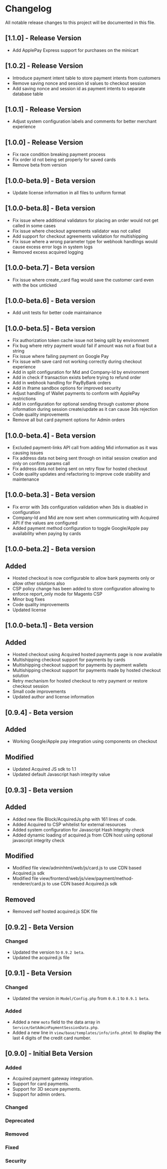 # Changelog

All notable release changes to this project will be documented in this file.

## [1.1.0] - Release Version
- Add ApplePay Express support for purchases on the minicart
## [1.0.2] - Release Version
- Introduce payment intent table to store payment intents from customers
- Remove saving nonce and session id values to checkout session
- Add saving nonce and session id as payment intents to separate database table

## [1.0.1] - Release Version
- Adjust system configuration labels and comments for better merchant experience

## [1.0.0] - Release Version
- Fix race condition breaking payment process
- Fix order id not being set properly for saved cards
- Remove beta from version

## [1.0.0-beta.9] - Beta version
- Update license information in all files to uniform format

## [1.0.0-beta.8] - Beta version
- Fix issue where additional validators for placing an order would not get called in some cases
- Fix issue where checkout agreements validator was not called
- Add support for checkout agreements validation for multishipping
- Fix issue where a wrong parameter type for webhook handlings would cause excess error logs in system logs
- Removed excess acquired logging

## [1.0.0-beta.7] - Beta version
- Fix issue where create_card flag would save the customer card even with the box unticked

## [1.0.0-beta.6] - Beta version
- Add unit tests for better code maintainance

## [1.0.0-beta.5] - Beta version
- Fix authorization token cache issue not being split by environment
- Fix bug where retry payment would fail if amount was not a float but a string
- Fix issue where failing payment on Google Pay
- Fix issue with save card not working correctly during checkout experience
- Add in split configuration for Mid and Company-Id by environment
- Add in check if transaction exists before trying to refund order
- Add in webhook handling for PayByBank orders
- Add in iframe sandbox options for improved security
- Adjust handling of Wallet payments to conform with ApplePay restrictions
- Add in configuration for optional sending through customer phone information during session create/update as it can cause 3ds rejection
- Code quality improvements
- Remove all but card payment options for Admin orders

## [1.0.0-beta.4] - Beta version
- Excluded payment-links API call from adding Mid information as it was causing issues
- Fix address data not being sent through on initial session creation and only on confirm params call
- Fix address data not being sent on retry flow for hosted checkout
- Code quality updates and refactoring to improve code stability and maintenance

## [1.0.0-beta.3] - Beta version
- Fix error with 3ds configuration validation when 3ds is disabled in configuration
- Company-Id and Mid are now sent when communicating with Acquired API if the values are configured
- Added payment method configuration to toggle Google/Apple pay availability when paying by cards

## [1.0.0-beta.2] - Beta version

## Added
- Hosted checkout is now configurable to allow bank payments only or allow other solutions also
- CSP policy change has been added to store configuration allowing to enforce report_only mode for Magento CSP
- Minor bug fixes
- Code quality improvements
- Updated license

## [1.0.0-beta.1] - Beta version

## Added
- Hosted checkout using Acquired hosted payments page is now available
- Multishipping checkout support for payments by cards
- Multishipping checkout support for payments by payment wallets
- Multishipping checkout support for payments made by hosted checkout solution
- Retry mechanism for hosted checkout to retry payment or restore checkout session
- Small code improvements
- Updated author and license information

## [0.9.4] - Beta version

## Added
- Working Google/Apple pay integration using components on checkout

## Modified
- Updated Acquired JS sdk to 1.1
- Updated default Javascript hash integrity value

## [0.9.3] - Beta version

## Added
- Added new file Block/AcquiredJs.php with 161 lines of code.
- Added Acquired to CSP whitelist for external resources
- Added system configuration for Javascript Hash Integrity check
- Added dynamic loading of acquired.js from CDN host using optional javascript integrity check

## Modified
- Modified file view/adminhtml/web/js/card.js to use CDN based Acquired.js sdk
- Modified file view/frontend/web/js/view/payment/method-renderer/card.js to use CDN based Acquired.js sdk

## Removed
- Removed self hosted acquired.js SDK file

## [0.9.2] - Beta Version

### Changed
- Updated the version to `0.9.2 beta`.
- Updated the acquired.js file

## [0.9.1] - Beta Version

### Changed
- Updated the version in `Model/Config.php` from `0.0.1` to `0.9.1 beta`.

### Added
- Added a new `moto` field to the data array in `Service/GetAdminPaymentSessionData.php`.
- Added a new line in `view/base/templates/info/info.phtml` to display the last 4 digits of the credit card number.

## [0.9.0] - Initial Beta Version

### Added
- Acquired payment gateway integration.
- Support for card payments.
- Support for 3D secure payments.
- Support for admin orders.

### Changed

### Deprecated

### Removed

### Fixed

### Security
